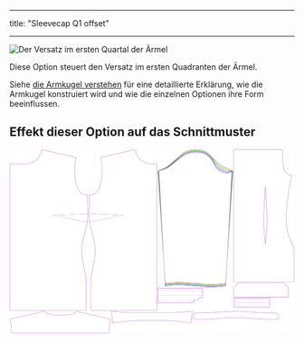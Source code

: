- - -
title: "Sleevecap Q1 offset"
- - -

![Der Versatz im ersten Quartal der Ärmel](./sleevecapq1offset.svg)

Diese Option steuert den Versatz im ersten Quadranten der Ärmel.

<Tip>

Siehe [die Armkugel verstehen](/docs/patterns/brian/options#understanding-the-sleevecap) für eine detaillierte Erklärung, wie die Armkugel konstruiert wird und wie die einzelnen Optionen ihre Form beeinflussen.

</Tip>

## Effekt dieser Option auf das Schnittmuster

![Dieses Bild zeigt den Effekt dieser Option, indem es mehrere Varianten überlagert, die einen anderen Wert für diese Option haben](simone_sleevecapq1offset_sample.svg "Effect of this option on the pattern")
